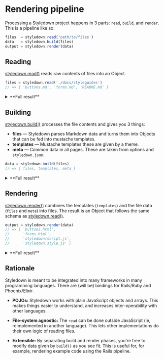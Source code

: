 # Rendering pipeline

Processing a Styledown project happens in 3 parts: `read`, `build`, and `render`. This is a pipeline like so:

```js
files  = styledown.read('path/to/files')
data   = styledown.build(files)
output = styledown.render(data)
```

## Reading

[styledown.read()] reads raw contents of files into an Object.

```js
files = styledown.read('./docs/styleguides')
// => { 'buttons.md', 'forms.md', 'README.md' }
```

<details>
<summary>**Full result**</summary>

```js
{
  'buttons.md': { contents: '...' },
  'forms.md': { contents: '...' },
  'README.md': { contents: '...' }
}
```
</details>

## Building

[styledown.build()] processes the file contents and gives you 3 things:

- **files** — Styledown parses Markdown data and turns them into Objects that can be fed into mustache templates.
- **templates** — Mustache templates these are given by a theme.
- **meta** — Common data in all pages. These are taken from options and `styledown.json`.

```js
data = styledown.build(files)
// => { files, templates, meta }
```

<details>
<summary>**Full result**</summary>

```js
{
  files: {
    'buttons.html': {
      // These get fed into the 'html' template as data
      title: 'Buttons',
      layout: 'html',
      sections: [ /* ... */ ]
    },

    'forms.html': {
      /* ... */
    }
  },

  templates: {
    'html':
      `<!doctype html>
      <html>
        <title>{{title}}</title>
        {{> sidebar}}
        {{> body}}
      </html>`,

     'sidebar':
       `<div class='styleguide-menu'>...</div>`,

     'body':
       `<div class='styleguide-body'>{{#sections}}...{{/sections}}</div>`,
  },

  meta: {
    head: '<link rel="stylesheet" href="bootstrap.css">'
  }
}
```
</details>

## Rendering

[styledown.render()] combines the templates (`templates`) and the file data (`files` and `meta`) into files. The result is an Object that follows the same schema as [styledown.read()].

```js
output = styledown.render(data)
// => { 'buttons.html',
//      'forms.html',
//      'styledown/script.js',
//      'styledown.style.js' }
```

<details>
<summary>**Full result**</summary>

```js
/* Result: */
{
  'buttons.html': {
    contents: '<!doctype html>...</html>',
    type: 'text/html'
  },
  'forms.html': {
    contents: '<!doctype html>...</html>',
    type: 'text/html'
  },
  'styledown/script.js': {
    contents: '...',
    type: 'application/javascript'
  },
  'styledown/style.js': {
    contents: '...',
    type: 'text/css'
  }
}
```
</details>

[styledown.read()]: api.md#read
[styledown.build()]: api.md#build
[styledown.render()]: api.md#render

## Rationale

Styledown is meant to be integrated into many frameworks in many programming languages. There are (will be) bindings for Rails/Ruby and Phoenix/Elixir.

- __POJOs:__ Styledown works with plain JavaScript objects and arrays. This makes things easier to understand, and increases inter-operability with other languages.

- __File-system agnostic:__ The `read` can be done outside JavaScript (ie, reimplemented in another language). This lets other implementations do their own logic of reading files.

- __Extensible:__ By separating build and render phases, you're free to modify data given by `build()` as you see fit. This is useful for, for example, rendering example code using the Rails pipeline.
